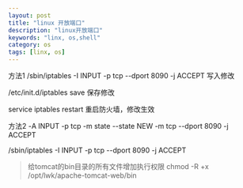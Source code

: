 ```yaml
---
layout: post
title: "linux 开放端口"
description: "linux开放端口"
keywords: "linx, os,shell"
category: os
tags: [linx, os]
---
```


方法1
/sbin/iptables -I INPUT -p tcp --dport 8090 -j ACCEPT   写入修改
 
/etc/init.d/iptables save   保存修改
 
service iptables restart    重启防火墙，修改生效


方法2
-A INPUT -p tcp -m state --state NEW -m tcp --dport 8090 -j ACCEPT 

/sbin/iptables -I INPUT -p tcp --dport 8090 -j ACCEPT 

> 给tomcat的bin目录的所有文件增加执行权限 chmod -R +x /opt/lwk/apache-tomcat-web/bin